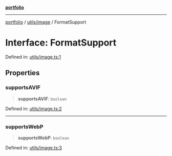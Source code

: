 [**portfolio**](../../../README.md)

***

[portfolio](../../../modules.md) / [utils/image](../README.md) / FormatSupport

# Interface: FormatSupport

Defined in: [utils/image.ts:1](https://github.com/tnorlund/Portfolio/blob/c4c57e742815fcdb6beb07c8f8af326a7927a3f2/portfolio/utils/image.ts#L1)

## Properties

### supportsAVIF

> **supportsAVIF**: `boolean`

Defined in: [utils/image.ts:2](https://github.com/tnorlund/Portfolio/blob/c4c57e742815fcdb6beb07c8f8af326a7927a3f2/portfolio/utils/image.ts#L2)

***

### supportsWebP

> **supportsWebP**: `boolean`

Defined in: [utils/image.ts:3](https://github.com/tnorlund/Portfolio/blob/c4c57e742815fcdb6beb07c8f8af326a7927a3f2/portfolio/utils/image.ts#L3)
